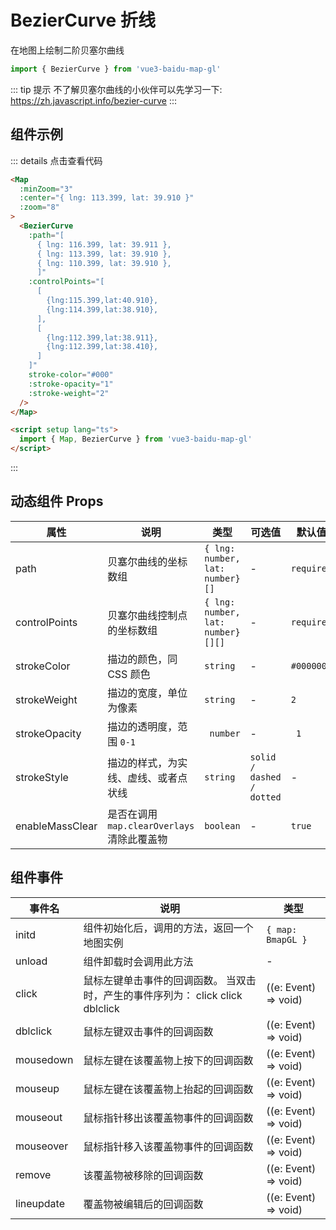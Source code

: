 # BezierCurve 折线

在地图上绘制二阶贝塞尔曲线

```ts
import { BezierCurve } from 'vue3-baidu-map-gl'
```

::: tip 提示
不了解贝塞尔曲线的小伙伴可以先学习一下: https://zh.javascript.info/bezier-curve
:::
## 组件示例

<div>
<Map
  :minZoom="3"
  :center="{ lng: 113.399, lat: 39.910 }"
  :zoom="8"
>
  <BezierCurve 
    :path="[
      { lng: 116.399, lat: 39.911 },
      { lng: 113.399, lat: 39.910 },
      { lng: 110.399, lat: 39.910 },
	  ]" 
    :controlPoints="[
      [
        {lng:115.399,lat:40.910},
        {lng:114.399,lat:38.910},
      ],
      [
        {lng:112.399,lat:38.911},
        {lng:112.399,lat:38.410},
      ]
    ]"
    stroke-color="#000"
    :stroke-opacity="1"
    :stroke-weight="2"
  />
</Map>
</div>

::: details 点击查看代码

<!-- prettier-ignore -->
```html
<Map
  :minZoom="3"
  :center="{ lng: 113.399, lat: 39.910 }"
  :zoom="8"
>
  <BezierCurve 
    :path="[
      { lng: 116.399, lat: 39.911 },
      { lng: 113.399, lat: 39.910 },
      { lng: 110.399, lat: 39.910 },
	  ]" 
    :controlPoints="[
      [
        {lng:115.399,lat:40.910},
        {lng:114.399,lat:38.910},
      ],
      [
        {lng:112.399,lat:38.911},
        {lng:112.399,lat:38.410},
      ]
    ]"
    stroke-color="#000"
    :stroke-opacity="1"
    :stroke-weight="2"
  />
</Map>

<script setup lang="ts">
  import { Map, BezierCurve } from 'vue3-baidu-map-gl'
</script>
```

:::

## 动态组件 Props

| 属性            | 说明                                        | 类型                              | 可选值                    | 默认值     |
| --------------- | ------------------------------------------- | --------------------------------- | ------------------------- | ---------- |
| path            | 贝塞尔曲线的坐标数组                        | `{ lng: number, lat: number}[]`   | -                         | `required` |
| controlPoints   | 贝塞尔曲线控制点的坐标数组                  | `{ lng: number, lat: number}[][]` | -                         | `required` |
| strokeColor     | 描边的颜色，同 CSS 颜色                     | `string`                          | -                         | `#000000`  |
| strokeWeight    | 描边的宽度，单位为像素                      | `string`                          | -                         | `2`        |
| strokeOpacity   | 描边的透明度，范围 `0-1`                    | ` number`                         | -                         | ` 1`       |
| strokeStyle     | 描边的样式，为实线、虚线、或者点状线        | `string`                          | `solid / dashed / dotted` | -          |
| enableMassClear | 是否在调用 `map.clearOverlays` 清除此覆盖物 | `boolean`                         | -                         | `true `    |

## 组件事件

| 事件名     | 说明                                                                           | 类型                 |
| ---------- | ------------------------------------------------------------------------------ | -------------------- |
| initd      | 组件初始化后，调用的方法，返回一个地图实例                                     | `{ map: BmapGL }`    |
| unload     | 组件卸载时会调用此方法                                                         | -                    |
| click      | 鼠标左键单击事件的回调函数。 当双击时，产生的事件序列为： click click dblclick | ((e: Event) => void) |
| dblclick   | 鼠标左键双击事件的回调函数                                                     | ((e: Event) => void) |
| mousedown  | 鼠标左键在该覆盖物上按下的回调函数                                             | ((e: Event) => void) |
| mouseup    | 鼠标左键在该覆盖物上抬起的回调函数                                             | ((e: Event) => void) |
| mouseout   | 鼠标指针移出该覆盖物事件的回调函数                                             | ((e: Event) => void) |
| mouseover  | 鼠标指针移入该覆盖物事件的回调函数                                             | ((e: Event) => void) |
| remove     | 该覆盖物被移除的回调函数                                                       | ((e: Event) => void) |
| lineupdate | 覆盖物被编辑后的回调函数                                                       | ((e: Event) => void) |
